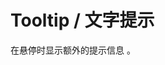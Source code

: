 # Tooltip / 文字提示

在悬停时显示额外的提示信息 。

<fe-code-show title="默认的" desc="基础的Toast控件" name="ex-tooltip-default" />
